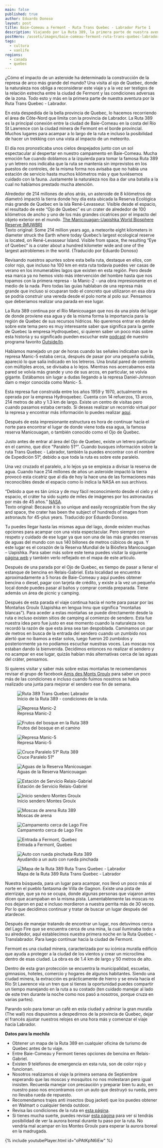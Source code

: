 ```yaml
---
main: false
published: true
author: Eduardo Donoso
layout: post
title: Baie-Comeau a Fermont - Ruta Trans Quebec - Labrador Parte 1
description: Viajando por La Ruta 389, la primera parte de nuestra aventura por la Ruta Trans Quebec - Labrador.
postHero: /assets/images/baie-comeau-fermont-ruta-trans-quebec-labrador-parte-1/1.jpg
tags:
  - cultura
  - vanlife
regions:
  - canada
  - quebec
---
```


¿Cómo el impacto de un asteroide ha determinado la construcción de la represa de arco más grande del mundo? Una visita al ojo de Quebec, donde la naturaleza nos obliga a reconsiderar este viaje y a la vez ser testigos de la relación estrecha entre la ciudad de Fermont y las condiciones adversas de la zona. Todo esto y más en la primera parte de nuestra aventura por la Ruta Trans Quebec - Labrador.

En esta despedida de la bella provincia de Quebec, lo hacemos recorriendo el área de Côte-Nord que limita con la provincia de Labrador. La Ruta 389 es la principal conexión entre la ciudad de Baie-Comeau en la costa del Río St Lawrence con la ciudad minera de Fermont en el borde provincial. Muchos lugares para acampar a lo largo de la ruta e incluso la posibilidad de hacer un trekking con una vista al impacto de un meteorito.

El día nos pronosticaba unos cielos despejados junto con un sol espectacular al despertar en nuestro campamento en Baie-Comeau. Mucha emoción fue cuando doblamos a la izquierda para tomar la famosa Ruta 389 y un letrero nos indicaba que la ruta se mantenía sin imprevistos en los puestos de controles, de la misma forma nos avisaba que no había una estación de servicio hasta muchos kilómetros más y que tuviésemos cuidado con la fauna. Justamente la naturaleza nos iba a dar una batalla a la cual no habíamos prestado mucha atención.

<div class="quote">
  Alrededor de 214 millones de años atrás, un asteroide de 8 kilómetros de diametró impactó la tierra donde hoy día esta ubicada la Reserva Ecológica más grande de Quebec en la isla René-Levasseur. Visible desde el espacio, el resultado de este “Ojo de Quebec” es un crater de alrededor de 100 kilómetros de ancho y uno de los más grandes cicatrices por el impacto del objeto exterior en el mundo. <a href="https://www.rmbmu.com/the-biosphere-reserve/territory/?lang=en" title="The Manicouagan-Uapishka World Biosphere Reserve">The Manicouagan-Uapishka World Biosphere Reserve (MUWBR)</a>
</div>
<div class="cc">
  Texto original: Some 214 million years ago, a meteorite eight kilometers in diameter struck the Earth where today Quebec’s largest ecological reserve is located, on René-Levasseur Island. Visible from space, the resulting “Eye of Quebec” is a crater about a hundred kilometer wide and one of the largest astroblemes in the world. {Traducido por Eduardo Donoso}
</div>

Revisando nuestros apuntes sobre esta bella ruta, destaque en ellos, con color rojo, que incluso ha 100 km en esta ruta todavía puedes ver casas de verano en los innumerables lagos que existen en esta región. Pero desde esa marca ya no hemos visto más intervención del hombre hasta que nos topamos con la primera represa - la Manic-2 - una obra impresionante en el medio de la nada. Pero todas las guías hablaban de una represa más grande que incluso si ocuparan todo el concreto que utilizaron en esa obra se podría construir una vereda desde el polo norte al polo sur. Pensamos que deberíamos realizar una parada en ese lugar.

La Ruta 389 continua por el Río Manicouagan que nos da una pista del lugar de donde proviene esa agua y de la misma forma la importancia para la región de Quebec de sus recursos hídricos. No queremos entrar en detalle sobre este tema pero es muy interesante saber que significa para la gente de Quebec la empresa Hydroquebec, si quieren saber un poco más sobre esta historia y su significado pueden escuchar este <a href="http://outsideinradio.org/powerline" title="Powerline">podcast</a> de nuestro programa favorito <a href="http://outsideinradio.org/" title="Outside/In">Outside/In</a>.

Habíamos manejado un par de horas cuando las señales indicaban que la represa Manic-5 estaba cerca, después de pasar por una pequeña subida, apareció lo que salía indicado en los letreros. Una brutal pared de cemento con múltiples arcos, se divisaba a lo lejos. Mientras nos acercabamos esta pared se volvía más grande y uno de sus arcos, en particular, se volvía gigante. Estábamos sin lugar a dudas llegando a la represa Daniel-Johnson dam o mejor conocida como Manic- 5.

Esta represa fue construida entre los años 1959 y 1970, actualmente es operada por la empresa Hydroquebec. Cuenta con 14 refuerzos, 13 arcos, 214 metros de alto y 1.3 km de largo. Existe un centro de visitas pero cuando pasamos estaba cerrado. Si deseas realizar un recorrido virtual por la represa y encontrar más información lo puedes realizar <a href="http://www.hydroquebec.com/visit/video-360-manic-5.html" title="Manic-5 Video 360">aquí</a>.

Después de esta impresionante estructura es hora de continuar hacía el norte para encontrar el lugar de donde viene toda esa agua, la famosa reserva Manicouagan, o también conocido como el Ojo de Quebec.

Justo antes de entrar al área del Ojo de Quebec, existe un letrero particular en el camino, que dice "Paralelo 51°". Cuando busques información sobre la ruta Trans Quebec - Labrador, también la puedes encontrar con el nombre de Expedición 51°, debido a que toda la ruta es sobre este paralelo.

Una vez cruzado el paralelo, a lo lejos ya se empieza a divisar la reserva de agua. Cuando hace 214 millones de años un asteroide impactó la tierra provocó esta cicatriz que al día de hoy la hace una de las formaciones más reconocibles desde el espacio como lo indica la NASA en sus archivos.

<div class="quote">
  “Debido a que es tán única y de muy fácil reconocimiento desde el cielo y el espacio, el cráter ha sido sujeto de miles de imágenes por los astronautas por más de 45 años.” <a href="https://www.nasa.gov/content/manicouagan-crater" title="Manicouagan Crater - NASA">NASA</a>.
</div>
<div class="cc">
  Texto original: Because it is so unique and easily recognizable from the sky and space, the crater has been the subject of hundreds of images from astronauts for 45-plus years. Traducido por Eduardo Donoso.
</div>

Tu puedes llegar hasta las mismas agua del lago, donde existen muchas opciones para acampar con una vista espectacular. Pero siempre con respeto y cuidado de ese lugar ya que son una de las más grandes reservas de aguas del mundo con sus 140 billones de metros cúbicos de agua. Y este lugar es el corazón de la Reserva Mundial de la Biósfera Manicouagan – Uapishka. Para saber más sobre este tema puedes visitar la siguiente <a href="https://www.rmbmu.com/the-biosphere-reserve/?lang=en" title="Biosphere RMBMU">página web</a> y también verlo reflejado en el mapa de este artículo.

Después de una parada por el Ojo de Quebec, es tiempo de pasar a llenar el estanque de bencina en Relais-Gabriel. Esta localidad se encuentra aproximadamente a 5 horas de Baie-Comeau y aquí puedes obtener bencina o diesel, pagar con tarjeta de crédito, y existe a la vez un pequeño local donde puedes pasar al baños y comprar comida preparada. Tiene además un área de picnic y camping.

Después de esta parada el viaje continua hacía el norte para pasar por las Montañas Groulx (Uapishka en lengua Innu que significa “montañas blancas”). Para aceder a estas montañas se puede directamente desde la ruta e incluso existen sitios de camping al comienzo de sendero.
Esta fue nuestra idea pero fue justo en ese momento cuando la naturaleza nos recordó la razón de que esta área sea tan despoblada. Caminamos un par de metros en busca de la entrada del sendero cuando un zumbido nos alertó que no íbamos a estar solos, luego fueron 20 zumbidos y posteriormente ya no podíamos escuchar nuestras voces. Las moscas nos estaban dando la bienvenida. Decidimos entonces no realizar el sendero y no acampar en ese lugar, quizás habían más alternativas cerca de las aguas del cráter, pensamos.

Si quieres visitar y saber más sobre estas montañas te recomendamos revisar el grupo de facebook <a href="https://www.facebook.com/groups/188557424567717/" title="Amis des Monts Groulx Facebook" >Amis des Monts Groulx</a> para saber un poco más de las condiciones e incluso cuando fuimos nosotros se había realizado una junta para mejorar el sendero ese fin de semana.

<figure class="figure">
  <img class="image" src="/assets/images/baie-comeau-fermont-ruta-trans-quebec-labrador-parte-1/2.jpg" alt="Ruta 389 Trans Quebec Labrador">
  <figcaption class="img-caption">Inicio de la Ruta 389 - condiciones de la ruta.</figcaption>
</figure>
<figure class="figure">
  <img class="image" src="/assets/images/baie-comeau-fermont-ruta-trans-quebec-labrador-parte-1/3.jpg" alt="Represa Manic-2">
  <figcaption class="img-caption">Represa Manic-2</figcaption>
</figure>
<figure class="figure">
  <img class="image" src="/assets/images/baie-comeau-fermont-ruta-trans-quebec-labrador-parte-1/4.jpg" alt="Frutos del bosque en la Ruta 389">
  <figcaption class="img-caption">Frutos del bosque en el camino</figcaption>
</figure>
<figure class="figure">
  <img class="image" src="/assets/images/baie-comeau-fermont-ruta-trans-quebec-labrador-parte-1/5.jpg" alt="Represa Manic-5">
  <figcaption class="img-caption">Represa Manic-5</figcaption>
</figure>
<figure class="figure">
  <img class="image" src="/assets/images/baie-comeau-fermont-ruta-trans-quebec-labrador-parte-1/6.jpg" alt="Cruce Paralelo 51° Ruta 389">
  <figcaption class="img-caption">Cruce Paralelo 51°</figcaption>
</figure>
<figure class="figure">
  <img class="image" src="/assets/images/baie-comeau-fermont-ruta-trans-quebec-labrador-parte-1/7.jpg" alt="Aguas de la Reserva Manicouagan">
  <figcaption class="img-caption">Aguas de la Reserva Manicouagan</figcaption>
</figure>
<figure class="figure">
  <img class="image" src="/assets/images/baie-comeau-fermont-ruta-trans-quebec-labrador-parte-1/8.jpg" alt="Estación de Servicio Relais-Gabriel ">
  <figcaption class="img-caption">Estación de Servicio Relais-Gabriel </figcaption>
</figure>
<figure class="figure">
  <img class="image" src="/assets/images/baie-comeau-fermont-ruta-trans-quebec-labrador-parte-1/9.jpg" alt="Inicio sendero Montes Groulx">
  <figcaption class="img-caption">Inicio sendero Montes Groulx</figcaption>
</figure>
<figure class="figure">
  <img class="portrait-photo" src="/assets/images/baie-comeau-fermont-ruta-trans-quebec-labrador-parte-1/10.jpg" alt="Moscas de arena Ruta 389">
  <figcaption class="img-caption">Moscas de arena</figcaption>
</figure>
<figure class="figure">
  <img class="image" src="/assets/images/baie-comeau-fermont-ruta-trans-quebec-labrador-parte-1/11.jpg" alt="Campamento cerca de Lago Fire">
  <figcaption class="img-caption">Campamento cerca de Lago Fire</figcaption>
</figure>
<figure class="figure">
  <img class="image" src="/assets/images/baie-comeau-fermont-ruta-trans-quebec-labrador-parte-1/12.jpg" alt="Entrada a Fermont, Quebec">
  <figcaption class="img-caption">Entrada a Fermont, Quebec</figcaption>
</figure>
<figure class="figure">
  <img class="image" src="/assets/images/baie-comeau-fermont-ruta-trans-quebec-labrador-parte-1/13.jpg" alt="Auto con rueda pinchada Ruta 389">
  <figcaption class="img-caption">Ayudando a un auto con rueda pinchada</figcaption>
</figure>
<figure class="figure">
  <img class="image" src="/assets/images/baie-comeau-fermont-ruta-trans-quebec-labrador-parte-1/14.jpg" alt="Mapa de la Ruta 389 Ruta Trans Quebec - Labrador">
  <figcaption class="img-caption">Mapa de la Ruta 389 Ruta Trans Quebec - Labrador</figcaption>
</figure>

Nuestra búsqueda, para un lugar para acampar, nos llevó un poco más al norte en el pueblo fantasma de Villa de Gagnon. Existe una pista de aterrizaje, que ya no se ocupa, donde algunas personas que viajaron antes dicen que acampaban en la misma pista. Lamentablemente las moscas no nos dejaron en paz e incluso mordieron a nuestra perrita más de 30 veces. Por lo que decidimos continuar y tratar de buscar un lugar después del atardecer.

Después de manejar tratando de encontrar un lugar, nos detuvimos cerca del Lago Fire que se encuentra cerca de una mina, la cual iluminaba todo a su alrededor, aquí establecimos nuestra primera noche en la Ruta Quebec - Translabrador. Para luego continuar hacia la ciudad de Fermont.

Fermont es una ciudad minera, caracterizada por su icónica muralla edificio que ayuda a proteger a la ciudad de los vientos y crear un microclima dentro de esas ciudad. La obra es de 1.4 km de largo y 50 metros de alto.

Dentro de esta gran protección se encuentra la municipalidad, escuelas, gimnasios, hoteles, comercio y hogares de algunos habitantes. Siendo una ciudad minera, la extracción es prácticamente de hierro y se envía hacia el Río St Lawrence vía un tren que si tienes la oportunidad puedes compartir un tiempo manejando en la ruta a su costado (ten cuidado manejar al lado de este tren durante la noche como nos pasó a nosotros, porque cruza en varias partes).

Parando solo para tomar un café en esta ciudad y admirar la gran muralla (The wall) nos dispusimos a despedirnos de la provincia de Quebec, dejar el francés ajustar nuestros relojes en una hora más y comenzar el viaje hacia Labrador.

**Datos para la mochila**

- Obtener un mapa de la Ruta 389 en cualquier oficina de turismo de Quebec antes de tu viaje.
- Entre Baie-Comeau y Fermont tienes opciones de bencina en Relais- Gabriel.
- Existen 9 teléfonos de emergencia en esta ruta, son de color rojo y funcionan.
- Nosotros realizamos el viaje la primera semana de Septiembre esperando que las moscas y mosquitos no nos molestaran pero igual insisten.
Recuerda manejar con precaución y preparar bien tu auto, en nuestro paso nos encontramos con un auto que destruyó su rueda, pero no llevaba rueda de repuesto.
- Recomendamos trajes anti insectos (bug jacket) que los puedes obtener en Walmart o cualquier tienda outdoor.
- Revisa las condiciones de la ruta en <a href="https://www.quebec511.info/en/Diffusion/EtatReseau/Route.aspx?id=389" title="Quebec511">esta página</a>.
- Si tienes mucha suerte, puedes revisar <a href="https://www.gi.alaska.edu/monitors/aurora-forecast" title="Aurora Forecast">esta página</a> para ver si tendrás posibilidad de ver la aurora boreal durante tu paso por la ruta. No vendría mal acampar en los Montes Groulx para esperar la aurora boreal en la madrugada.

{% include youtubePlayer.html id="oPAtKpN6iEw" %}
